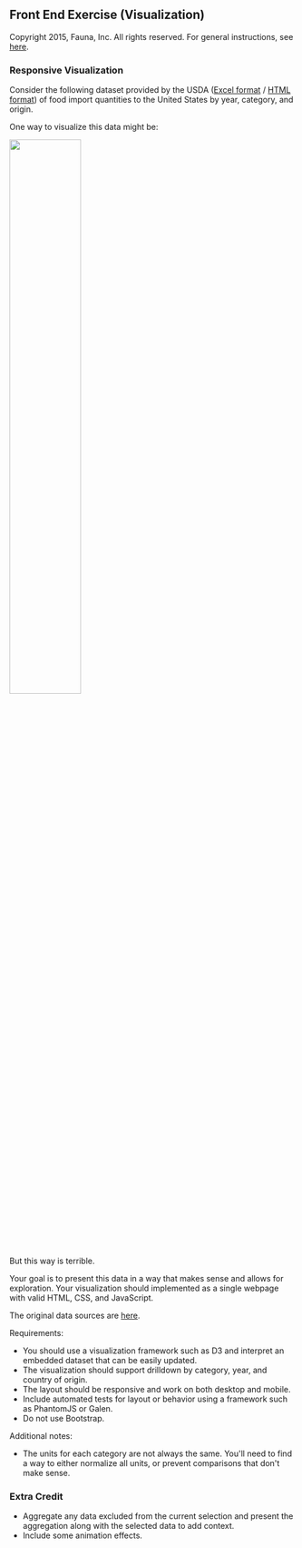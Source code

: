 
## Front End Exercise (Visualization)

Copyright 2015, Fauna, Inc. All rights reserved. For general instructions, see [here](https://github.com/faunadb/exercises/blob/master/README.md).

### Responsive Visualization

Consider the following dataset provided by the USDA ([Excel format](https://raw.githubusercontent.com/faunadb/exercises/master/front-end-visualization/importedfoodsbycountry2015.xls) / [HTML format](https://raw.githubusercontent.com/faunadb/exercises/master/front-end-visualization/importedfoodsbycountry2015.tar.gz)) of food import quantities to the United States by year, category, and origin.

One way to visualize this data might be:

<img src="https://raw.githubusercontent.com/faunadb/exercises/master/front-end-visualization/front-end-visualization.jpg" width="50%">

But this way is terrible.

Your goal is to present this data in a way that makes sense and allows for exploration. Your visualization should implemented as a single webpage with valid HTML, CSS, and JavaScript.

The original data sources are [here](http://www.ers.usda.gov/data-products/us-food-imports.aspx).

Requirements:

  - You should use a visualization framework such as D3 and interpret an embedded dataset that can be easily updated.
  - The visualization should support drilldown by category, year, and country of origin.
  - The layout should be responsive and work on both desktop and mobile.
  - Include automated tests for layout or behavior using a framework such as PhantomJS or Galen.
  - Do not use Bootstrap.

Additional notes:

  - The units for each category are not always the same. You'll need to find a way to either normalize all units, or prevent comparisons that don't make sense.

### Extra Credit

  - Aggregate any data excluded from the current selection and present the aggregation along with the selected data to add context.
  - Include some animation effects.
